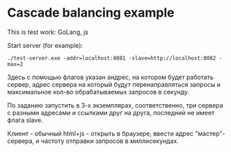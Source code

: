 # Cascade balancing example
This is test work: GoLang, js

Start server (for example):

`./test-server.exe -addr=localhost:8081 -slave=http://localhost:8082 -max=2`

Здесь с помощью флагов указан андрес, на котором будет работать сервер, адрес сервера на который будут перенаправляться запросы и максимальное кол-во обрабатываемых запросов в секунду.

По заданию запустить в 3-х экземплярах, соответственно, три сервера с разными адресами и ссылками друг на друга, последний не имеет флага slave.

Клиент - обычный html+js - открыть в браузере, ввести адрес "мастер"-сервера, и частоту отправки запросов в миллисекундах.
